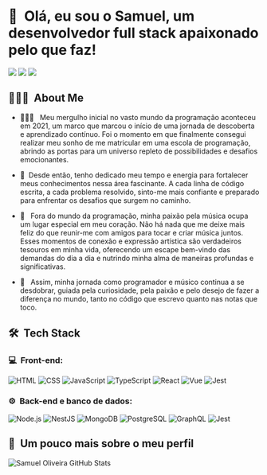 <h1>👋 &nbsp;Olá, eu sou o Samuel, um desenvolvedor full stack apaixonado pelo que faz!</h1>
<p align="left">
<a href="https://www.instagram.com/samuel_oliveiraa_?igsh=MXdseTc0bDZxazMzNA=="><img src="https://img.shields.io/badge/-@samueloliveira_-E4405F?style=flat-square&logo=Instagram&logoColor=white"/></a>
<a href="https://www.linkedin.com/in/samuel-oliveira-lopes"><img src="https://img.shields.io/badge/-samuel_oliveira-0077B5?style=flat-square&logo=Linkedin&logoColor=white"/></a>
<a href="mailto:samueloliveira3020@gmail.com"><img src="https://img.shields.io/badge/-samueloliveira3020@gmail.com-D14836?style=flat-square&logo=Gmail&logoColor=white"/></a>

</p>

<h2> 👨🏻‍💻 &nbsp;About Me </h2>

- 👨🏻‍💻 &nbsp; Meu mergulho inicial no vasto mundo da programação aconteceu em 2021, um marco que marcou o início de uma jornada de descoberta e aprendizado contínuo. Foi o momento em que finalmente consegui realizar meu sonho de me matricular em uma escola de programação, abrindo as portas para um universo repleto de possibilidades e desafios emocionantes.

- 🎯&nbsp; Desde então, tenho dedicado meu tempo e energia para fortalecer meus conhecimentos nessa área fascinante. A cada linha de código escrita, a cada problema resolvido, sinto-me mais confiante e preparado para enfrentar os desafios que surgem no caminho.

- 🎼 &nbsp; Fora do mundo da programação, minha paixão pela música ocupa um lugar especial em meu coração. Não há nada que me deixe mais feliz do que reunir-me com amigos para tocar e criar música juntos. Esses momentos de conexão e expressão artística são verdadeiros tesouros em minha vida, oferecendo um escape bem-vindo das demandas do dia a dia e nutrindo minha alma de maneiras profundas e significativas.
- 🚀 &nbsp; Assim, minha jornada como programador e músico continua a se desdobrar, guiada pela curiosidade, pela paixão e pelo desejo de fazer a diferença no mundo, tanto no código que escrevo quanto nas notas que toco.

<h2> 🛠 &nbsp;Tech Stack</h2>
<h3>💻 &nbsp;Front-end:</h3>

![HTML](https://img.shields.io/badge/-HTML-333333?style=flat&logo=HTML5)
![CSS](https://img.shields.io/badge/-CSS-333333?style=flat&logo=CSS3&logoColor=1572B6)
![JavaScript](https://img.shields.io/badge/-JavaScript-333333?style=flat&logo=javascript)
![TypeScript](https://img.shields.io/badge/-TypeScript-333333?style=flat&logo=typescript&logoColor=2D79C7)
![React](https://img.shields.io/badge/-React-333333?style=flat&logo=react)
![Vue](https://img.shields.io/badge/-Vue-333333?style=flat&logo=vue.js)
![Jest](https://img.shields.io/badge/-Jest-333333?style=flat&logo=jest&logoColor=E535AB)

<h3>⚙️ &nbsp;Back-end e banco de dados:</h3>

![Node.js](https://img.shields.io/badge/-Node.js-333333?style=flat&logo=node.js)
![NestJS](https://img.shields.io/badge/-NestJS-333333?style=flat&logo=nestjs&logoColor=E535AB)
![MongoDB](https://img.shields.io/badge/-MongoDB-333333?style=flat&logo=mongodb)
![PostgreSQL](https://img.shields.io/badge/-PostgreSQL-333333?style=flat&logo=postgresql)
![GraphQL](https://img.shields.io/badge/-GraphQL-333333?style=flat&logo=graphql&logoColor=E535AB)
![Jest](https://img.shields.io/badge/-Jest-333333?style=flat&logo=jest&logoColor=E535AB)

<h2>🚀 &nbsp;Um pouco mais sobre o meu perfil</h2>

![Samuel Oliveira GitHub Stats](https://github-readme-stats.vercel.app/api?username=samuelOli&show_icons=true&theme=dracula)
